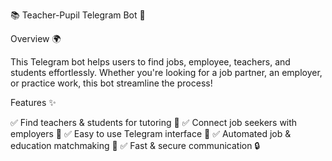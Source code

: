 📚 Teacher-Pupil Telegram Bot 🤖

Overview 🌍

This Telegram bot helps users to find jobs, employee, teachers, and students effortlessly. Whether you're looking for a job partner, an employer, or practice work, this bot streamline the process!

Features ✨

✅ Find teachers & students for tutoring 📖
✅ Connect job seekers with employers 💼
✅ Easy to use Telegram interface 📲
✅ Automated job & education matchmaking 🤝
✅ Fast & secure communication 🔒
